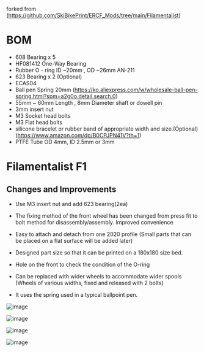 forked from (https://github.com/SkiBikePrint/ERCF_Mods/tree/main/Filamentalist)

# BOM

- 608 Bearing x 5
- HF081412 One-Way Bearing
- Rubber O - ring ID ~20mm , OD ~26mm AN-211
- 623 Bearing x 2 (Optional)
- ECAS04
- Ball pen Spring 20mm (https://ko.aliexpress.com/w/wholesale-ball-pen-spring.html?spm=a2g0o.detail.search.0)
- 55mm ~ 60mm Length , 8mm Diameter shaft or dowell pin
- 3mm insert nut
- M3 Socket head bolts
- M3 Flat head bolts
- silicone bracelet or rubber band of appropriate width and size.(Optional) (https://www.amazon.com/dp/B0CPJPN41V?th=1)
- PTFE Tube OD 4mm, ID 2.5mm or 3mm

# Filamentalist F1

## Changes and Improvements

- Use M3 insert nut and add 623 bearing(2ea)

- The fixing method of the front wheel has been changed from press fit to bolt method for disassembly/assembly.
Improved convenience

- Easy to attach and detach from one 2020 profile (Small parts that can be placed on a flat surface will be added later)
  
- Designed part size so that it can be printed on a 180x180 size bed.

- Hole on the front to check the condition of the O-ring

- Can be replaced with wider wheels to accommodate wider spools (Wheels of various widths, fixed and released with 2 bolts)

- It uses the spring used in a typical ballpoint pen.

![image](https://raw.githubusercontent.com/v6cl/ERCF_v2/master/Recommended_Options/Filamentalist_Rewinder/User_Mods/Filamentalist_F1mod/IMAGE/MaIN.png)

![image](https://raw.githubusercontent.com/v6cl/ERCF_v2/master/Recommended_Options/Filamentalist_Rewinder/User_Mods/Filamentalist_F1mod/IMAGE/2.png)

![image](https://raw.githubusercontent.com/v6cl/ERCF_v2/master/Recommended_Options/Filamentalist_Rewinder/User_Mods/Filamentalist_F1mod/IMAGE/WheelSize.png)

![image](https://raw.githubusercontent.com/v6cl/ERCF_v2/master/Recommended_Options/Filamentalist_Rewinder/User_Mods/Filamentalist_F1mod/IMAGE/wheelmount.png)
